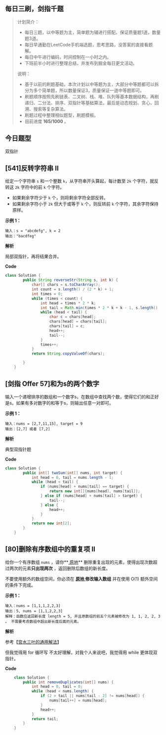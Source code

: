 ## 每日三刷，剑指千题

> 计划简介：
>
> - 每日三题，以中等题为主，简单题为辅进行搭配。保证质量题1道，数量题3道。
> - 每日早通勤在LeetCode手机端选题，思考思路，没答案的直接看题解。
> - 每日中午进行编码，时间控制在一小时之内。
> - 下班前半小时进行整理总结，并发布到掘金每日更文活动。
>
> 说明：
>
> - 基于以前的刷题基础，本次计划以中等题为主，大部分中等题都可以拆分为多个简单题，所以数量保证3，质量保证一道中等题即可。
> - 刷题顺序按照先刷链表、二叉树、栈、堆、队列等基本数据结构，再刷递归、二分法、排序、双指针等基础算法，最后是动态规划、贪心、回溯、搜索等复杂算法。
> - 刷题过程中整理相似题型，刷题模板。
> - 目前进度 **165/1000** 。

## 今日题型

双指针

## [541]反转字符串 II

给定一个字符串 `s` 和一个整数 `k`，从字符串开头算起，每计数至 `2k` 个字符，就反转这 `2k` 字符中的前 `k` 个字符。

- 如果剩余字符少于 `k` 个，则将剩余字符全部反转。
- 如果剩余字符小于 `2k` 但大于或等于 `k` 个，则反转前 `k` 个字符，其余字符保持原样。



**示例 1：**

```
输入：s = "abcdefg", k = 2
输出："bacdfeg"
```

**解析**

局部双指针，再将结果合并。

**Code**

```java
class Solution {
        public String reverseStr(String s, int k) {
            char[] chars = s.toCharArray();
            int count = s.length() / (2 * k) + 1;
            int times = 0;
            while (times < count) {
                int head = times * 2 * k;
                int tail = Math.min(times * 2 * k + k - 1, s.length() - 1);
                while (head < tail) {
                    char c = chars[head];
                    chars[head] = chars[tail];
                    chars[tail] = c;
                    head++;
                    tail--;
                }
                times++;
            }
            return String.copyValueOf(chars);

        }
    }
```

## [剑指 Offer 57]和为s的两个数字

输入一个递增排序的数组和一个数字s，在数组中查找两个数，使得它们的和正好是s。如果有多对数字的和等于s，则输出任意一对即可。



**示例 1：**

```
输入：nums = [2,7,11,15], target = 9
输出：[2,7] 或者 [7,2]
```



**解析**

典型双指针题

**Code**

```java
class Solution {
        public int[] twoSum(int[] nums, int target) {
            int head = 0, tail = nums.length - 1;
            while (head < tail) {
                if (nums[head] + nums[tail] == target) {
                    return new int[]{nums[head], nums[tail]};
                } else if (nums[head] + nums[tail] > target) {
                    tail--;
                } else {
                    head++;
                }
            }
            return new int[2];
        }
    }
```

## [80]删除有序数组中的重复项 II

给你一个有序数组 `nums` ，请你**[ 原地](http://baike.baidu.com/item/原地算法)** 删除重复出现的元素，使得出现次数超过两次的元素**只出现两次** ，返回删除后数组的新长度。

不要使用额外的数组空间，你必须在 **[原地 ](https://baike.baidu.com/item/原地算法)修改输入数组** 并在使用 O(1) 额外空间的条件下完成。

**示例 1：**

```
输入：nums = [1,1,1,2,2,3]
输出：5, nums = [1,1,2,2,3]
解释：函数应返回新长度 length = 5, 并且原数组的前五个元素被修改为 1, 1, 2, 2, 3 。 不需要考虑数组中超出新长度后面的元素。
```

**解析**

参考【[宫水三叶的通用解法](https://leetcode.cn/problems/remove-duplicates-from-sorted-array/solution/shua-chuan-lc-jian-ji-shuang-zhi-zhen-ji-2eg8/)】

但我觉得用 for 循环写 不太好理解，对我个人来说吧，我觉得用 while 更体现双指针。

**Code**

```java
    class Solution {
        public int removeDuplicates(int[] nums) {
            int head = 0, tail = 0;
            while (head < nums.length) {
                if (2 > tail || nums[tail - 2] != nums[head]) {
                    nums[tail++] = nums[head];
                }
                head++;
            }
            return tail;
        }
    }
```


